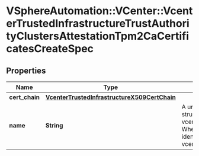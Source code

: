# VSphereAutomation::VCenter::VcenterTrustedInfrastructureTrustAuthorityClustersAttestationTpm2CaCertificatesCreateSpec

## Properties
Name | Type | Description | Notes
------------ | ------------- | ------------- | -------------
**cert_chain** | [**VcenterTrustedInfrastructureX509CertChain**](VcenterTrustedInfrastructureX509CertChain.md) |  | [optional] 
**name** | **String** | A unique name for the TPM CA certificate. When clients pass a value of this structure as a parameter, the field must be an identifier for the resource type: vcenter.trusted_infrastructure.trust_authority_clusters.attestation.tpm2.CaCertificate. When operations return a value of this structure as a result, the field will be an identifier for the resource type: vcenter.trusted_infrastructure.trust_authority_clusters.attestation.tpm2.CaCertificate. | 


